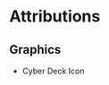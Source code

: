 <!-- ======================================== ATTRIBUTIONS.md Start ======================================== -->


<!-- ------------------------------ Intro Start ------------------------------ -->

# Attributions

<!-- ------------------------------ Intro End ------------------------------ -->


## Graphics

- Cyber Deck Icon


<!-- ======================================== ATTRIBUTIONS.md Start ======================================== -->
